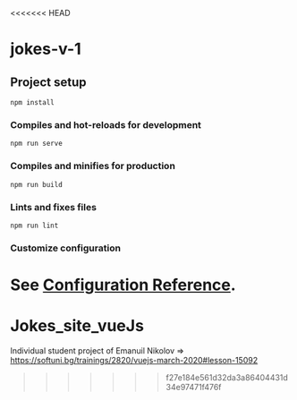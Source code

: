 <<<<<<< HEAD
# jokes-v-1

## Project setup
```
npm install
```

### Compiles and hot-reloads for development
```
npm run serve
```

### Compiles and minifies for production
```
npm run build
```

### Lints and fixes files
```
npm run lint
```

### Customize configuration
See [Configuration Reference](https://cli.vuejs.org/config/).
=======
# Jokes_site_vueJs
Individual student project of Emanuil Nikolov => https://softuni.bg/trainings/2820/vuejs-march-2020#lesson-15092
>>>>>>> f27e184e561d32da3a86404431d34e97471f476f

